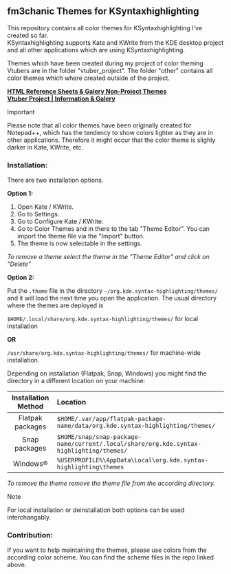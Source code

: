## fm3chanic Themes for KSyntaxhighlighting

This repository contains all color themes for KSyntaxhighlighting I've created so far.<br> 
KSyntaxhighlighting supports Kate and KWrite from the KDE desktop project and all other applications which are using KSyntaxhighlighting.

Themes which have been created during my project of color theming Vtubers are in the folder "vtuber_project". The folder "other" contains all color themes which where created outside of the project.

**[HTML Reference Sheets & Galery Non-Project Themes](https://github.com/fm3chanic/color_schemes)**<br>
**[Vtuber Project | Information & Galery](https://github.com/fm3chanic/vtuber_project)**

> [!IMPORTANT]
> Please note that all color themes have been originally created for Notepad++, which has the tendency to show colors lighter as they are in other applications. Therefore it might occur that the color theme is slighly darker in Kate, KWrite, etc.

### Installation:

There are two installation options.

**Option 1:**

1. Open Kate / KWrite.
2. Go to Settings.
3. Go to Configure Kate / KWrite.
4. Go to Color Themes and in there to the tab "Theme Editor". You can import the theme file via the "Import" button.
5. The theme is now selectable in the settings.

*To remove a theme select the theme in the "Theme Editor" and click on "Delete"*

**Option 2:**

Put the `.theme` file in the directory `~/org.kde.syntax-highlighting/themes/` and it will load the next time you open the application.
The usual directory where the themes are deployed is

`$HOME/.local/share/org.kde.syntax-highlighting/themes/` for local installation

**OR**

`/usr/share/org.kde.syntax-highlighting/themes/` for machine-wide installation.

Depending on installation (Flatpak, Snap, Windows) you might find the directory in a different location on your machine:

|Installation Method|Location|
|:---:|:---|
|Flatpak packages|`$HOME/.var/app/flatpak-package-name/data/org.kde.syntax-highlighting/themes/`|
|Snap packages|`$HOME/snap/snap-package-name/current/.local/share/org.kde.syntax-highlighting/themes/`|
|Windows®|`%USERPROFILE%\AppData\Local\org.kde.syntax-highlighting\themes`|

*To remove the theme remove the theme file from the according directory.*

> [!NOTE]
> For local installation or deinstallation both options can be used interchangably.

### Contribution:

If you want to help maintaining the themes, please use colors from the according color scheme. You can find the scheme files in the repo linked above.